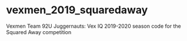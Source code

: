 # vexmen_2019_squaredaway
Vexmen Team 92U Juggernauts: Vex IQ 2019-2020 season code for the Squared Away competition
